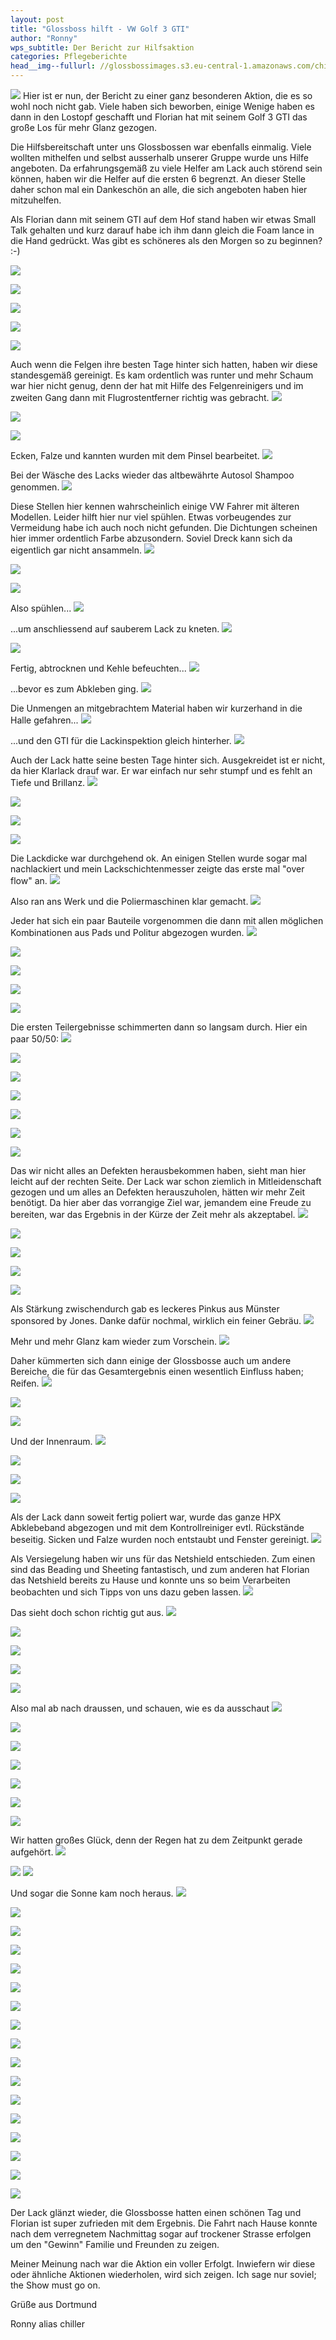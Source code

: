 ```yaml
---
layout: post
title: "Glossboss hilft - VW Golf 3 GTI"
author: "Ronny"
wps_subtitle: Der Bericht zur Hilfsaktion
categories: Pflegeberichte
head__img--fullurl: //glossbossimages.s3.eu-central-1.amazonaws.com/chiller/Glossboss_hilft_Bericht/Golf3GTI24.jpg
---
```

![](//glossbossimages.s3.eu-central-1.amazonaws.com/chiller/Glossboss_hilft_Bericht/glossbosshilft_banner.png)
Hier ist er nun, der Bericht zu einer ganz besonderen Aktion, die es so wohl noch nicht gab. Viele haben sich beworben, einige Wenige haben es dann in den Lostopf geschafft und Florian hat mit seinem Golf 3 GTI das große Los für mehr Glanz gezogen. 

Die Hilfsbereitschaft unter uns Glossbossen war ebenfalls einmalig.
Viele wollten mithelfen und selbst ausserhalb unserer Gruppe wurde uns Hilfe angeboten. Da erfahrungsgemäß zu viele Helfer am Lack auch störend sein können, haben wir die Helfer auf die ersten 6 begrenzt. An dieser Stelle daher schon mal ein Dankeschön an alle, die sich angeboten haben hier mitzuhelfen.

Als Florian dann mit seinem GTI auf dem Hof stand haben wir etwas Small Talk gehalten und kurz darauf habe ich ihm dann gleich die Foam lance in die Hand gedrückt. Was gibt es schöneres als den Morgen so zu beginnen? :-)

![](//glossbossimages.s3.eu-central-1.amazonaws.com/chiller/Glossboss_hilft_Bericht/Golf3GTI01.jpg)


![](//glossbossimages.s3.eu-central-1.amazonaws.com/chiller/Glossboss_hilft_Bericht/Golf3GTI02.jpg)


![](//glossbossimages.s3.eu-central-1.amazonaws.com/chiller/Glossboss_hilft_Bericht/Golf3GTI03.jpg)


![](//glossbossimages.s3.eu-central-1.amazonaws.com/chiller/Glossboss_hilft_Bericht/Golf3GTI04.jpg)


![](//glossbossimages.s3.eu-central-1.amazonaws.com/chiller/Glossboss_hilft_Bericht/Golf3GTI05.jpg)


Auch wenn die Felgen ihre besten Tage hinter sich hatten, haben wir diese standesgemäß gereinigt. Es kam ordentlich was runter und mehr Schaum war hier nicht genug, denn der hat mit Hilfe des Felgenreinigers und im zweiten Gang dann mit Flugrostentferner richtig was gebracht.
![](//glossbossimages.s3.eu-central-1.amazonaws.com/chiller/Glossboss_hilft_Bericht/Golf3GTI08.jpg)

![](//glossbossimages.s3.eu-central-1.amazonaws.com/chiller/Glossboss_hilft_Bericht/JonesGolf3GTI02.jpg)

![](//glossbossimages.s3.eu-central-1.amazonaws.com/chiller/Glossboss_hilft_Bericht/Golf3GTI09.jpg)

Ecken, Falze und kannten wurden mit dem Pinsel bearbeitet.
![](//glossbossimages.s3.eu-central-1.amazonaws.com/chiller/Glossboss_hilft_Bericht/JonesGolf3GTI01.jpg)

Bei der Wäsche des Lacks wieder das altbewährte Autosol Shampoo genommen.
![](//glossbossimages.s3.eu-central-1.amazonaws.com/chiller/Glossboss_hilft_Bericht/JonesGolf3GTI03.jpg)

Diese Stellen hier kennen wahrscheinlich einige VW Fahrer mit älteren Modellen. Leider hilft hier nur viel spühlen. Etwas vorbeugendes zur Vermeidung habe ich auch noch nicht gefunden. Die Dichtungen scheinen hier immer ordentlich Farbe abzusondern. Soviel Dreck kann sich da eigentlich gar nicht ansammeln.
![](//glossbossimages.s3.eu-central-1.amazonaws.com/chiller/Glossboss_hilft_Bericht/JonesGolf3GTI04.jpg)

![](//glossbossimages.s3.eu-central-1.amazonaws.com/chiller/Glossboss_hilft_Bericht/JonesGolf3GTI05.jpg)

![](//glossbossimages.s3.eu-central-1.amazonaws.com/chiller/Glossboss_hilft_Bericht/JonesGolf3GTI07.jpg)

Also spühlen...
![](//glossbossimages.s3.eu-central-1.amazonaws.com/chiller/Glossboss_hilft_Bericht/JonesGolf3GTI08.jpg)

...um anschliessend auf sauberem Lack zu kneten.
![](//glossbossimages.s3.eu-central-1.amazonaws.com/chiller/Glossboss_hilft_Bericht/JonesGolf3GTI09.jpg)


![](//glossbossimages.s3.eu-central-1.amazonaws.com/chiller/Glossboss_hilft_Bericht/JonesGolf3GTI10.jpg)

Fertig, abtrocknen und Kehle befeuchten...
![](//glossbossimages.s3.eu-central-1.amazonaws.com/chiller/Glossboss_hilft_Bericht/JonesGolf3GTI11.jpg)

...bevor es zum Abkleben ging. 
![](//glossbossimages.s3.eu-central-1.amazonaws.com/chiller/Glossboss_hilft_Bericht/JonesGolf3GTI14.jpg)

Die Unmengen an mitgebrachtem Material haben wir kurzerhand in die Halle gefahren...
![](//glossbossimages.s3.eu-central-1.amazonaws.com/chiller/Glossboss_hilft_Bericht/JonesGolf3GTI13.jpg)

...und den GTI für die Lackinspektion gleich hinterher.
![](//glossbossimages.s3.eu-central-1.amazonaws.com/chiller/Glossboss_hilft_Bericht/JonesGolf3GTI16.jpg)

Auch der Lack hatte seine besten Tage hinter sich. Ausgekreidet ist er nicht, da hier Klarlack drauf war. Er war einfach nur sehr stumpf und es fehlt an Tiefe und Brillanz.
![](//glossbossimages.s3.eu-central-1.amazonaws.com/chiller/Glossboss_hilft_Bericht/JonesGolf3GTI17.jpg)


![](//glossbossimages.s3.eu-central-1.amazonaws.com/chiller/Glossboss_hilft_Bericht/JonesGolf3GTI18.jpg)


![](//glossbossimages.s3.eu-central-1.amazonaws.com/chiller/Glossboss_hilft_Bericht/JonesGolf3GTI19.jpg)


![](//glossbossimages.s3.eu-central-1.amazonaws.com/chiller/Glossboss_hilft_Bericht/JonesGolf3GTI20.jpg)

Die Lackdicke war durchgehend ok. An einigen Stellen wurde sogar mal nachlackiert und mein Lackschichtenmesser zeigte das erste mal "over flow" an.
![](//glossbossimages.s3.eu-central-1.amazonaws.com/chiller/Glossboss_hilft_Bericht/JonesGolf3GTI43.jpg)

Also ran ans Werk und die Poliermaschinen klar gemacht.
![](//glossbossimages.s3.eu-central-1.amazonaws.com/chiller/Glossboss_hilft_Bericht/JonesGolf3GTI28.jpg)

Jeder hat sich ein paar Bauteile vorgenommen die dann mit allen möglichen Kombinationen aus Pads und Politur abgezogen wurden.
![](//glossbossimages.s3.eu-central-1.amazonaws.com/chiller/Glossboss_hilft_Bericht/JonesGolf3GTI30.jpg)

![](//glossbossimages.s3.eu-central-1.amazonaws.com/chiller/Glossboss_hilft_Bericht/JonesGolf3GTI32.jpg)

![](//glossbossimages.s3.eu-central-1.amazonaws.com/chiller/Glossboss_hilft_Bericht/JonesGolf3GTI33.jpg)

![](//glossbossimages.s3.eu-central-1.amazonaws.com/chiller/Glossboss_hilft_Bericht/JonesGolf3GTI35.jpg)

![](//glossbossimages.s3.eu-central-1.amazonaws.com/chiller/Glossboss_hilft_Bericht/JonesGolf3GTI36.jpg)

Die ersten Teilergebnisse schimmerten dann so langsam durch. Hier ein paar 50/50:
![](//glossbossimages.s3.eu-central-1.amazonaws.com/chiller/Glossboss_hilft_Bericht/Golf3GTI10.jpg)

![](//glossbossimages.s3.eu-central-1.amazonaws.com/chiller/Glossboss_hilft_Bericht/Golf3GTI11.jpg)

![](//glossbossimages.s3.eu-central-1.amazonaws.com/chiller/Glossboss_hilft_Bericht/Golf3GTI13.jpg)

![](//glossbossimages.s3.eu-central-1.amazonaws.com/chiller/Glossboss_hilft_Bericht/JonesGolf3GTI24.jpg)

![](//glossbossimages.s3.eu-central-1.amazonaws.com/chiller/Glossboss_hilft_Bericht/JonesGolf3GTI51.jpg)

![](//glossbossimages.s3.eu-central-1.amazonaws.com/chiller/Glossboss_hilft_Bericht/JonesGolf3GTI25.jpg)

![](//glossbossimages.s3.eu-central-1.amazonaws.com/chiller/Glossboss_hilft_Bericht/JonesGolf3GTI26.jpg)

Das wir nicht alles an Defekten herausbekommen haben, sieht man hier leicht auf der rechten Seite. Der Lack war schon ziemlich in Mitleidenschaft gezogen und um alles an Defekten herauszuholen, hätten wir mehr Zeit benötigt. Da hier aber das vorrangige Ziel war, jemandem eine Freude zu bereiten, war das Ergebnis in der Kürze der Zeit mehr als akzeptabel.
![](//glossbossimages.s3.eu-central-1.amazonaws.com/chiller/Glossboss_hilft_Bericht/JonesGolf3GTI27.jpg)

![](//glossbossimages.s3.eu-central-1.amazonaws.com/chiller/Glossboss_hilft_Bericht/JonesGolf3GTI39.jpg)

![](//glossbossimages.s3.eu-central-1.amazonaws.com/chiller/Glossboss_hilft_Bericht/JonesGolf3GTI40.jpg)

![](//glossbossimages.s3.eu-central-1.amazonaws.com/chiller/Glossboss_hilft_Bericht/JonesGolf3GTI41.jpg)

![](//glossbossimages.s3.eu-central-1.amazonaws.com/chiller/Glossboss_hilft_Bericht/JonesGolf3GTI44.jpg)

Als Stärkung zwischendurch gab es leckeres Pinkus aus Münster sponsored by Jones. Danke dafür nochmal, wirklich ein feiner Gebräu.
![](//glossbossimages.s3.eu-central-1.amazonaws.com/chiller/Glossboss_hilft_Bericht/JonesGolf3GTI45.jpg)

Mehr und mehr Glanz kam wieder zum Vorschein.
![](//glossbossimages.s3.eu-central-1.amazonaws.com/chiller/Glossboss_hilft_Bericht/JonesGolf3GTI37.jpg)

Daher kümmerten sich dann einige der Glossbosse auch um andere Bereiche, die für das Gesamtergebnis einen wesentlich Einfluss haben; Reifen.
![](//glossbossimages.s3.eu-central-1.amazonaws.com/chiller/Glossboss_hilft_Bericht/JonesGolf3GTI21.jpg)

![](//glossbossimages.s3.eu-central-1.amazonaws.com/chiller/Glossboss_hilft_Bericht/JonesGolf3GTI22.jpg)

![](//glossbossimages.s3.eu-central-1.amazonaws.com/chiller/Glossboss_hilft_Bericht/JonesGolf3GTI23.jpg)

Und der Innenraum.
![](//glossbossimages.s3.eu-central-1.amazonaws.com/chiller/Glossboss_hilft_Bericht/JonesGolf3GTI46.jpg)

![](//glossbossimages.s3.eu-central-1.amazonaws.com/chiller/Glossboss_hilft_Bericht/JonesGolf3GTI48.jpg)

![](//glossbossimages.s3.eu-central-1.amazonaws.com/chiller/Glossboss_hilft_Bericht/JonesGolf3GTI50.jpg)

![](//glossbossimages.s3.eu-central-1.amazonaws.com/chiller/Glossboss_hilft_Bericht/JonesGolf3GTI52.jpg)

Als der Lack dann soweit fertig poliert war, wurde das ganze HPX Abklebeband abgezogen und mit dem Kontrollreiniger evtl. Rückstände beseitig. Sicken und Falze wurden noch entstaubt und Fenster gereinigt.
![](//glossbossimages.s3.eu-central-1.amazonaws.com/chiller/Glossboss_hilft_Bericht/Golf3GTI15.jpg)

Als Versiegelung haben wir uns für das Netshield entschieden. Zum einen sind das Beading und Sheeting fantastisch, und zum anderen hat Florian das Netshield bereits zu Hause und konnte uns so beim Verarbeiten beobachten und sich Tipps von uns dazu geben lassen.
![](//glossbossimages.s3.eu-central-1.amazonaws.com/chiller/Glossboss_hilft_Bericht/Golf3GTI16.jpg)

Das sieht doch schon richtig gut aus.
![](//glossbossimages.s3.eu-central-1.amazonaws.com/chiller/Glossboss_hilft_Bericht/Golf3GTI17.jpg)

![](//glossbossimages.s3.eu-central-1.amazonaws.com/chiller/Glossboss_hilft_Bericht/Golf3GTI18.jpg)

![](//glossbossimages.s3.eu-central-1.amazonaws.com/chiller/Glossboss_hilft_Bericht/Golf3GTI19.jpg)

![](//glossbossimages.s3.eu-central-1.amazonaws.com/chiller/Glossboss_hilft_Bericht/Golf3GTI21.jpg)

![](//glossbossimages.s3.eu-central-1.amazonaws.com/chiller/Glossboss_hilft_Bericht/Golf3GTI22.jpg)

Also mal ab nach draussen, und schauen, wie es da ausschaut
![](//glossbossimages.s3.eu-central-1.amazonaws.com/chiller/Glossboss_hilft_Bericht/Golf3GTI23.jpg)

![](//glossbossimages.s3.eu-central-1.amazonaws.com/chiller/Glossboss_hilft_Bericht/Golf3GTI24.jpg)

![](//glossbossimages.s3.eu-central-1.amazonaws.com/chiller/Glossboss_hilft_Bericht/JonesGolf3GTI58.jpg)

![](//glossbossimages.s3.eu-central-1.amazonaws.com/chiller/Glossboss_hilft_Bericht/JonesGolf3GTI59.jpg)

![](//glossbossimages.s3.eu-central-1.amazonaws.com/chiller/Glossboss_hilft_Bericht/JonesGolf3GTI60.jpg)

![](//glossbossimages.s3.eu-central-1.amazonaws.com/chiller/Glossboss_hilft_Bericht/JonesGolf3GTI61.jpg)

![](//glossbossimages.s3.eu-central-1.amazonaws.com/chiller/Glossboss_hilft_Bericht/JonesGolf3GTI62.jpg)

Wir hatten großes Glück, denn der Regen hat zu dem Zeitpunkt gerade aufgehört.
![](//glossbossimages.s3.eu-central-1.amazonaws.com/chiller/Glossboss_hilft_Bericht/JonesGolf3GTI63.jpg)

![](//glossbossimages.s3.eu-central-1.amazonaws.com/chiller/Glossboss_hilft_Bericht/JonesGolf3GTI64.jpg)
![](//glossbossimages.s3.eu-central-1.amazonaws.com/chiller/Glossboss_hilft_Bericht/Golf3GTI25.jpg)

Und sogar die Sonne kam noch heraus.
![](//glossbossimages.s3.eu-central-1.amazonaws.com/chiller/Glossboss_hilft_Bericht/Golf3GTI26.jpg)

![](//glossbossimages.s3.eu-central-1.amazonaws.com/chiller/Glossboss_hilft_Bericht/JonesGolf3GTI65.jpg)

![](//glossbossimages.s3.eu-central-1.amazonaws.com/chiller/Glossboss_hilft_Bericht/JonesGolf3GTI66.jpg)

![](//glossbossimages.s3.eu-central-1.amazonaws.com/chiller/Glossboss_hilft_Bericht/JonesGolf3GTI67.jpg)

![](//glossbossimages.s3.eu-central-1.amazonaws.com/chiller/Glossboss_hilft_Bericht/JonesGolf3GTI68.jpg)

![](//glossbossimages.s3.eu-central-1.amazonaws.com/chiller/Glossboss_hilft_Bericht/JonesGolf3GTI69.jpg)

![](//glossbossimages.s3.eu-central-1.amazonaws.com/chiller/Glossboss_hilft_Bericht/Golf3GTI27.jpg)

![](//glossbossimages.s3.eu-central-1.amazonaws.com/chiller/Glossboss_hilft_Bericht/Golf3GTI28.jpg)

![](//glossbossimages.s3.eu-central-1.amazonaws.com/chiller/Glossboss_hilft_Bericht/Golf3GTI29.jpg)

![](//glossbossimages.s3.eu-central-1.amazonaws.com/chiller/Glossboss_hilft_Bericht/Golf3GTI30.jpg)

![](//glossbossimages.s3.eu-central-1.amazonaws.com/chiller/Glossboss_hilft_Bericht/JonesGolf3GTI70.jpg)

![](//glossbossimages.s3.eu-central-1.amazonaws.com/chiller/Glossboss_hilft_Bericht/JonesGolf3GTI71.jpg)

![](//glossbossimages.s3.eu-central-1.amazonaws.com/chiller/Glossboss_hilft_Bericht/JonesGolf3GTI73.jpg)

![](//glossbossimages.s3.eu-central-1.amazonaws.com/chiller/Glossboss_hilft_Bericht/JonesGolf3GTI74.jpg)

![](//glossbossimages.s3.eu-central-1.amazonaws.com/chiller/Glossboss_hilft_Bericht/JonesGolf3GTI75.jpg)

![](//glossbossimages.s3.eu-central-1.amazonaws.com/chiller/Glossboss_hilft_Bericht/Golf3GTI31.jpg)

![](//glossbossimages.s3.eu-central-1.amazonaws.com/chiller/Glossboss_hilft_Bericht/JonesGolf3GTI77.jpg)

Der Lack glänzt wieder, die Glossbosse hatten einen schönen Tag und Florian ist super zufrieden mit dem Ergebnis. Die Fahrt nach Hause konnte nach dem verregnetem Nachmittag sogar auf trockener Strasse erfolgen um den "Gewinn" Familie und Freunden zu zeigen. 

Meiner Meinung nach war die Aktion ein voller Erfolgt. Inwiefern wir diese oder ähnliche Aktionen wiederholen, wird sich zeigen. Ich sage nur soviel; the Show must go on.


Grüße aus Dortmund

Ronny alias chiller
